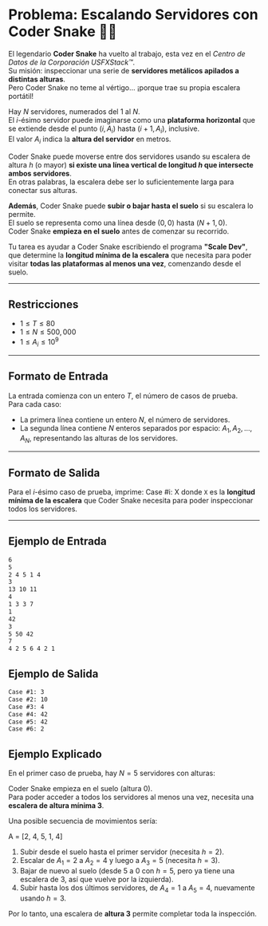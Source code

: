 # Problema: Escalando Servidores con Coder Snake 🧗‍💻

El legendario **Coder Snake** ha vuelto al trabajo, esta vez en el _Centro de Datos de la Corporación USFXStack™_.  
Su misión: inspeccionar una serie de **servidores metálicos apilados a distintas alturas**.  
Pero Coder Snake no teme al vértigo… ¡porque trae su propia escalera portátil!

Hay $N$ servidores, numerados del $1$ al $N$.  
El $i$-ésimo servidor puede imaginarse como una **plataforma horizontal** que se extiende desde el punto $(i, A_i)$ hasta $(i+1, A_i)$, inclusive.  
El valor $A_i$ indica la **altura del servidor** en metros.

Coder Snake puede moverse entre dos servidores usando su escalera de altura $h$ (o mayor) **si existe una línea vertical de longitud $h$ que intersecte ambos servidores**.  
En otras palabras, la escalera debe ser lo suficientemente larga para conectar sus alturas.

**Además**, Coder Snake puede **subir o bajar hasta el suelo** si su escalera lo permite.  
El suelo se representa como una línea desde $(0, 0)$ hasta $(N+1, 0)$.  
Coder Snake **empieza en el suelo** antes de comenzar su recorrido.

Tu tarea es ayudar a Coder Snake escribiendo el programa **"Scale Dev"**, que determine la **longitud mínima de la escalera** que necesita para poder visitar **todas las plataformas al menos una vez**, comenzando desde el suelo.

---

## Restricciones

- $1 \le T \le 80$
- $1 \le N \le 500{,}000$
- $1 \le A_i \le 10^9$

---

## Formato de Entrada

La entrada comienza con un entero $T$, el número de casos de prueba.  
Para cada caso:

- La primera línea contiene un entero $N$, el número de servidores.
- La segunda línea contiene $N$ enteros separados por espacio: $A_1, A_2, ..., A_N$, representando las alturas de los servidores.

---

## Formato de Salida

Para el $i$-ésimo caso de prueba, imprime:
Case #i: X donde `X` es la **longitud mínima de la escalera** que Coder Snake necesita para poder inspeccionar todos los servidores.

---

## Ejemplo de Entrada

```txt
6
5
2 4 5 1 4
3
13 10 11
4
1 3 3 7
1
42
3
5 50 42
7
4 2 5 6 4 2 1
```

## Ejemplo de Salida

```txt
Case #1: 3
Case #2: 10
Case #3: 4
Case #4: 42
Case #5: 42
Case #6: 2
```

## Ejemplo Explicado

En el primer caso de prueba, hay $N = 5$ servidores con alturas:

Coder Snake empieza en el suelo (altura $0$).  
Para poder acceder a todos los servidores al menos una vez, necesita una **escalera de altura mínima $3$**.

Una posible secuencia de movimientos sería:

A = [2, 4, 5, 1, 4]

1. Subir desde el suelo hasta el primer servidor (necesita $h = 2$).
2. Escalar de $A_1 = 2$ a $A_2 = 4$ y luego a $A_3 = 5$ (necesita $h = 3$).
3. Bajar de nuevo al suelo (desde $5$ a $0$ con $h = 5$, pero ya tiene una escalera de $3$, así que vuelve por la izquierda).
4. Subir hasta los dos últimos servidores, de $A_4 = 1$ a $A_5 = 4$, nuevamente usando $h = 3$.

Por lo tanto, una escalera de **altura 3** permite completar toda la inspección.

